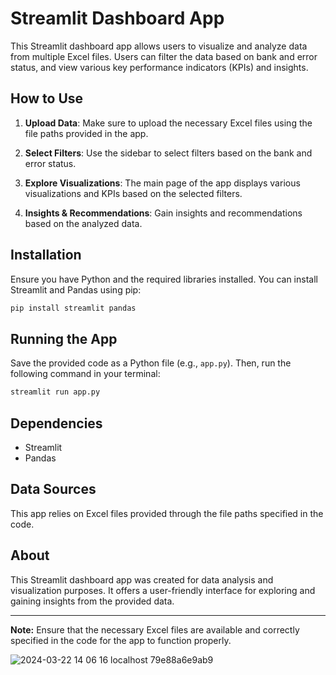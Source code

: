 # Streamlit Dashboard App

This Streamlit dashboard app allows users to visualize and analyze data from multiple Excel files. Users can filter the data based on bank and error status, and view various key performance indicators (KPIs) and insights.

## How to Use

1. **Upload Data**: Make sure to upload the necessary Excel files using the file paths provided in the app.

2. **Select Filters**: Use the sidebar to select filters based on the bank and error status.

3. **Explore Visualizations**: The main page of the app displays various visualizations and KPIs based on the selected filters.

4. **Insights & Recommendations**: Gain insights and recommendations based on the analyzed data.

## Installation

Ensure you have Python and the required libraries installed. You can install Streamlit and Pandas using pip:

```bash
pip install streamlit pandas
```

## Running the App

Save the provided code as a Python file (e.g., `app.py`). Then, run the following command in your terminal:

```bash
streamlit run app.py
```

## Dependencies

- Streamlit
- Pandas

## Data Sources

This app relies on Excel files provided through the file paths specified in the code.

## About

This Streamlit dashboard app was created for data analysis and visualization purposes. It offers a user-friendly interface for exploring and gaining insights from the provided data.

---

**Note:** Ensure that the necessary Excel files are available and correctly specified in the code for the app to function properly.

![2024-03-22 14 06 16 localhost 79e88a6e9ab9](https://github.com/mikaeelmathews19/dashboard/assets/111295554/4bca0e51-7bcc-45d4-9102-c8044746d45e)


